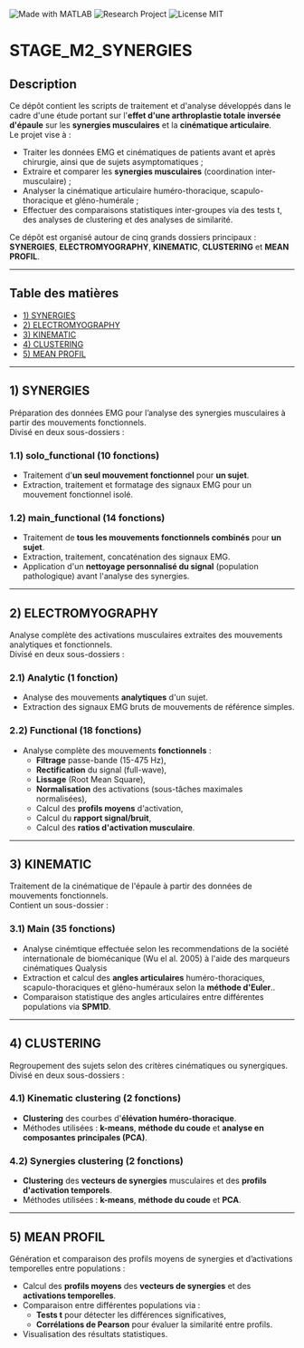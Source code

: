 ![Made with MATLAB](https://img.shields.io/badge/Made%20with-MATLAB-orange)
![Research Project](https://img.shields.io/badge/Project-Research-blue)
![License MIT](https://img.shields.io/badge/License-MIT-green)

# STAGE_M2_SYNERGIES

## Description
Ce dépôt contient les scripts de traitement et d'analyse développés dans le cadre d'une étude portant sur l'**effet d'une arthroplastie totale inversée d'épaule** sur les **synergies musculaires** et la **cinématique articulaire**.  
Le projet vise à :
- Traiter les données EMG et cinématiques de patients avant et après chirurgie, ainsi que de sujets asymptomatiques ;
- Extraire et comparer les **synergies musculaires** (coordination inter-musculaire) ;
- Analyser la cinématique articulaire huméro-thoracique, scapulo-thoracique et gléno-humérale ;
- Effectuer des comparaisons statistiques inter-groupes via des tests t, des analyses de clustering et des analyses de similarité.

Ce dépôt est organisé autour de cinq grands dossiers principaux : **SYNERGIES**, **ELECTROMYOGRAPHY**, **KINEMATIC**, **CLUSTERING** et **MEAN PROFIL**.  

---

## Table des matières
- [1) SYNERGIES](#1-synergies)
- [2) ELECTROMYOGRAPHY](#2-electromyography)
- [3) KINEMATIC](#3-kinematic)
- [4) CLUSTERING](#4-clustering)
- [5) MEAN PROFIL](#5-mean-profil)

---

## 1) SYNERGIES
Préparation des données EMG pour l’analyse des synergies musculaires à partir des mouvements fonctionnels.  
Divisé en deux sous-dossiers :

### 1.1) solo_functional (10 fonctions)
- Traitement d'**un seul mouvement fonctionnel** pour **un sujet**.
- Extraction, traitement et formatage des signaux EMG pour un mouvement fonctionnel isolé.

### 1.2) main_functional (14 fonctions)
- Traitement de **tous les mouvements fonctionnels combinés** pour **un sujet**.
- Extraction, traitement, concaténation des signaux EMG.
- Application d'un **nettoyage personnalisé du signal** (population pathologique) avant l'analyse des synergies.

---

## 2) ELECTROMYOGRAPHY
Analyse complète des activations musculaires extraites des mouvements analytiques et fonctionnels.  
Divisé en deux sous-dossiers :

### 2.1) Analytic (1 fonction)
- Analyse des mouvements **analytiques** d'un sujet.
- Extraction des signaux EMG bruts de mouvements de référence simples.

### 2.2) Functional (18 fonctions)
- Analyse complète des mouvements **fonctionnels** :
  - **Filtrage** passe-bande (15-475 Hz),
  - **Rectification** du signal (full-wave),
  - **Lissage** (Root Mean Square),
  - **Normalisation** des activations (sous-tâches maximales normalisées),
  - Calcul des **profils moyens** d'activation,
  - Calcul du **rapport signal/bruit**,
  - Calcul des **ratios d'activation musculaire**.

---

## 3) KINEMATIC
Traitement de la cinématique de l'épaule à partir des données de mouvements fonctionnels.  
Contient un sous-dossier :

### 3.1) Main (35 fonctions)
- Analyse cinémtique effectuée selon les recommendations de la société internationale de biomécanique (Wu el al. 2005) à l'aide des marqueurs cinématiques Qualysis
- Extraction et calcul des **angles articulaires** huméro-thoraciques, scapulo-thoraciques et gléno-huméraux selon la **méthode d'Euler**..
- Comparaison statistique des angles articulaires entre différentes populations via **SPM1D**.

---

## 4) CLUSTERING
Regroupement des sujets selon des critères cinématiques ou synergiques.  
Divisé en deux sous-dossiers :

### 4.1) Kinematic clustering (2 fonctions)
- **Clustering** des courbes d'**élévation huméro-thoracique**.
- Méthodes utilisées : **k-means**, **méthode du coude** et **analyse en composantes principales (PCA)**.

### 4.2) Synergies clustering (2 fonctions)
- **Clustering** des **vecteurs de synergies** musculaires et des **profils d'activation temporels**.
- Méthodes utilisées : **k-means**, **méthode du coude** et **PCA**.

---

## 5) MEAN PROFIL
Génération et comparaison des profils moyens de synergies et d’activations temporelles entre populations :

- Calcul des **profils moyens** des **vecteurs de synergies** et des **activations temporelles**.
- Comparaison entre différentes populations via :
  - **Tests t** pour détecter les différences significatives,
  - **Corrélations de Pearson** pour évaluer la similarité entre profils.
- Visualisation des résultats statistiques.
